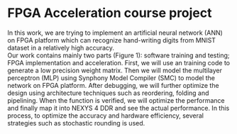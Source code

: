 # FPGA Acceleration course project #
In this work, we are trying to implement an artificial neural network (ANN) on FPGA platform which can recognize hand-writing digits from MNIST dataset in a relatively high accuracy. \
Our work contains mainly two parts (Figure 1): software training and testing; FPGA implementation and acceleration. First, we will use an training code to generate a low precision weight matrix. Then we will model the multilayer perceptron (MLP) using Synphony Model Compiler (SMC) to model the network on FPGA platform. After debugging, we will further optimize the design using architecture techniques such as reordering, folding and pipelining. When the function is verified, we will optimize the performance and finally map it into NEXYS 4 DDR and see the actual performance. In this process, to optimize the accuracy and hardware efficiency, several strategies such as stochastic rounding is used.
